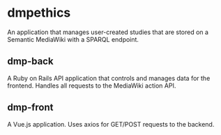# dmpethics
An application that manages user-created studies that are stored on a Semantic MediaWiki with a SPARQL endpoint.

## dmp-back
A Ruby on Rails API application that controls and manages data for the frontend. Handles all requests to the MediaWiki action API.

## dmp-front
A Vue.js application. Uses axios for GET/POST requests to the backend.
